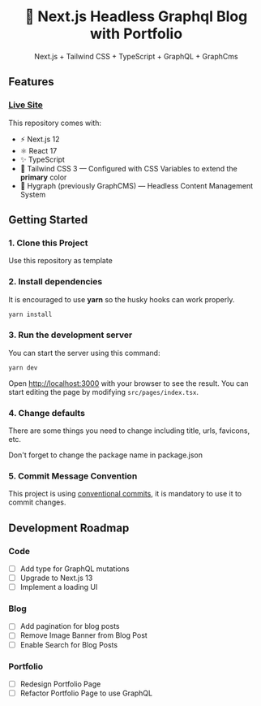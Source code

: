 <div align="center">
  <h1>🔋 Next.js Headless Graphql Blog with Portfolio</h1>
  <p>Next.js + Tailwind CSS + TypeScript + GraphQL + GraphCms</p>
</div>

## Features

### [Live Site](https://www.donghan.dev/)

This repository comes with:

- ⚡️ Next.js 12
- ⚛️ React 17
- ✨ TypeScript
- 💨 Tailwind CSS 3 — Configured with CSS Variables to extend the **primary** color
- 💎 Hygraph (previously GraphCMS) — Headless Content Management System

## Getting Started

### 1. Clone this Project

Use this repository as template

### 2. Install dependencies

It is encouraged to use **yarn** so the husky hooks can work properly.

```bash
yarn install
```

### 3. Run the development server

You can start the server using this command:

```bash
yarn dev
```

Open [http://localhost:3000](http://localhost:3000) with your browser to see the result. You can start editing the page by modifying `src/pages/index.tsx`.

### 4. Change defaults

There are some things you need to change including title, urls, favicons, etc.

Don't forget to change the package name in package.json

### 5. Commit Message Convention

This project is using [conventional commits](https://www.conventionalcommits.org/en/v1.0.0/), it is mandatory to use it to commit changes.


## Development Roadmap

### Code
- [ ] Add type for GraphQL mutations
- [ ] Upgrade to Next.js 13
- [ ] Implement a loading UI
### Blog
- [ ] Add pagination for blog posts
- [ ] Remove Image Banner from Blog Post
- [ ] Enable Search for Blog Posts

### Portfolio
- [ ] Redesign Portfolio Page
- [ ] Refactor Portfolio Page to use GraphQL
